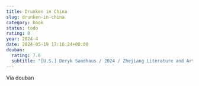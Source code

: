 ```yaml
---
title: Drunken in China
slug: drunken-in-china
category: book
status: todo
rating: 0
year: 2024-4
date: 2024-05-19 17:16:24+08:00
douban:
  rating: 7.6
  subtitle: "[U.S.] Deryk Sandhaus / 2024 / Zhejiang Literature and Art Publishing House"
---
```


Via douban
